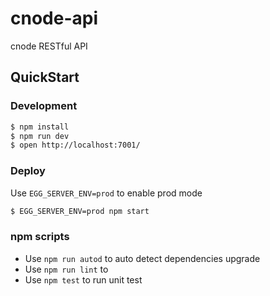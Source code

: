 # cnode-api

cnode RESTful API

## QuickStart

### Development
```bash
$ npm install
$ npm run dev
$ open http://localhost:7001/
```

### Deploy

Use `EGG_SERVER_ENV=prod` to enable prod mode

```bash
$ EGG_SERVER_ENV=prod npm start
```

### npm scripts

- Use `npm run autod` to auto detect dependencies upgrade
- Use `npm run lint` to
- Use `npm test` to run unit test
